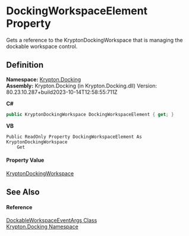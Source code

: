 # DockingWorkspaceElement Property


Gets a reference to the KryptonDockingWorkspace that is managing the dockable workspace control.



## Definition
**Namespace:** <a href="98399376-cf41-9454-4b4d-4fab2ca20bc7.md">Krypton.Docking</a>  
**Assembly:** Krypton.Docking (in Krypton.Docking.dll) Version: 80.23.10.287+build2023-10-14T12:58:55:711Z

**C#**
``` C#
public KryptonDockingWorkspace DockingWorkspaceElement { get; }
```
**VB**
``` VB
Public ReadOnly Property DockingWorkspaceElement As KryptonDockingWorkspace
	Get
```



#### Property Value
<a href="e814f693-ffbf-63be-9a64-6d22d79d6ffd.md">KryptonDockingWorkspace</a>

## See Also


#### Reference
<a href="b04e64ff-b699-1797-25ab-0ef33dd2e927.md">DockableWorkspaceEventArgs Class</a>  
<a href="98399376-cf41-9454-4b4d-4fab2ca20bc7.md">Krypton.Docking Namespace</a>  
